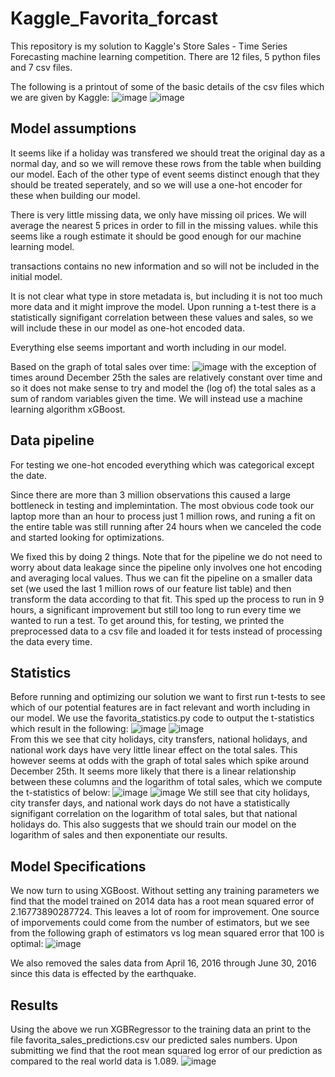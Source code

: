 # Kaggle_Favorita_forcast
This repository is my solution to Kaggle's Store Sales - Time Series Forecasting machine learning competition. There are 12 files, 5 python files and 7 csv files. 

The following is a printout of some of the basic details of the csv files which we are given by Kaggle:
![image](https://github.com/user-attachments/assets/a828eed7-e399-4c4f-84e5-e79a72a00a56)
![image](https://github.com/user-attachments/assets/cf20e2c2-b3d1-42f8-85e6-96f88f3c190f)

## Model assumptions
It seems like if a holiday was transfered we should treat the original day as a normal day, and so we will remove these rows from the table when building our model. Each of the other type of event seems distinct enough that they should be treated seperately, and so we will use a one-hot encoder for these when building our model. 

There is very little missing data, we only have missing oil prices. We will average the nearest 5 prices in order to fill in the missing values. while this seems like a rough estimate it should be good enough for our machine learning model.

transactions contains no new information and so will not be included in the initial model.

It is not clear what type in store metadata is, but including it is not too much more data and it might improve the model. Upon running a t-test there is a statistically signifigant correlation between these values and sales, so we will include these in our model as one-hot encoded data. 

Everything else seems important and worth including in our model.

Based on the graph of total sales over time:
![image](https://github.com/user-attachments/assets/dd4e8f9e-f5ba-4bec-b7ba-24c2eb35d605)
with the exception of times around December 25th the sales are relatively constant over time and so it does not make sense to try and model the (log of) the total sales as a sum of random variables given the time. We will instead use a machine learning algorithm xGBoost.

## Data pipeline

For testing we one-hot encoded everything which was categorical except the date.

Since there are more than 3 million observations this caused a large bottleneck in testing and implemintation. The most obvious code took our laptop more than an hour to process just 1 million rows, and runing a fit on the entire table was still running after 24 hours when we canceled the code and started looking for optimizations. 

We fixed this by doing 2 things. Note that for the pipeline we do not need to worry about data leakage since the pipeline only involves one hot encoding and averaging local values. Thus we can fit the pipeline on a smaller data set (we used the last 1 million rows of our feature list table) and then transform the data according to that fit. This sped up the process to run in 9 hours, a significant improvement but still too long to run every time we wanted to run a test. To get around this, for testing, we printed the preprocessed data to a csv file and loaded it for tests instead of processing the data every time.

## Statistics
Before running and optimizing our solution we want to first run t-tests to see which of our potential features are in fact relevant and worth including in our model. We use the favorita_statistics.py code to output the t-statistics which result in the following:
![image](https://github.com/user-attachments/assets/966abefa-e888-4c27-a564-9ca097ea4448)
![image](https://github.com/user-attachments/assets/44ba640f-6e5e-403e-80c8-ebadbee0b1a3)\
From this we see that city holidays, city transfers, national holidays, and national work days have very little linear effect on the total sales. This however seems at odds with the graph of total sales which spike around December 25th. It seems more likely that there is a linear relationship between these columns and the logarithm of total sales, which we compute the t-statistics of below:
![image](https://github.com/user-attachments/assets/bfd302c8-b337-466f-b493-5238078f2f09)
![image](https://github.com/user-attachments/assets/9291e1ee-2e37-4c33-8748-eb52de79ee3f)
We still see that city holidays, city transfer days, and national work days do not have a statistically signifigant correlation on the logarithm of total sales, but that national holidays do. This also suggests that we should train our model on the logarithm of sales and then exponentiate our results.

## Model Specifications
We now turn to using XGBoost. Without setting any training parameters we find that the model trained on 2014 data has a root mean squared error of 2.16773890287724. This leaves a lot of room for improvement. One source of imporvements could come from the number of estimators, but we see from the following graph of estimators vs log mean squared error that 100 is optimal:
![image](https://github.com/user-attachments/assets/61cb9d9e-7a81-4931-a59d-39f6dda00fbc)

We also removed the sales data from April 16, 2016 through June 30, 2016 since this data is effected by the earthquake.

## Results
Using the above we run XGBRegressor to the training data an print to the file favorita_sales_predictions.csv our predicted sales numbers. Upon submitting we find that the root mean squared log error of our prediction as compared to the real world data is 1.089.
![image](https://github.com/user-attachments/assets/195cf0ed-38c2-451e-98bc-f7914fad2886)


